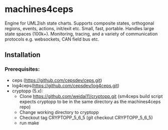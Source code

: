 # machines4ceps
Engine for UML2ish state charts. Supports composite states, orthogonal regions, events, actions, init/exit etc. Small, fast, portable. Handles large state spaces (100k+). Monitoring, tracing, and a variety of communication protocols e.g. websockets, CAN field bus etc.

## Installation

### Prerequisites:
* ceps (https://github.com/cepsdev/ceps.git)
* log4ceps(https://github.com/cepsdev/log4ceps.git)
* cryptopp (5.x):
  * Clone https://github.com/weidai11/cryptopp.git (sm4ceps build script expects cryptopp to be in the same directory as the machines4ceps repo) 
  * Change working directory to cryptopp
  * Checkout tag CRYPTOPP_5_6_5 (git checkout CRYPTOPP_5_6_5)
  * run make
  
